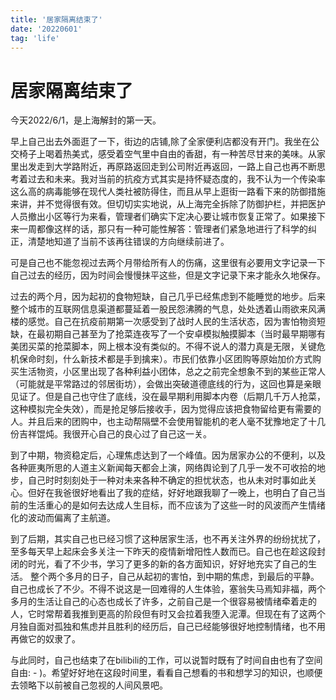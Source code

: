 ```yaml
---
title: '居家隔离结束了'
date: '20220601'
tag: 'life'
---
```

# 居家隔离结束了
今天2022/6/1，是上海解封的第一天。

早上自己出去外面逛了一下，街边的店铺,除了全家便利店都没有开门。我坐在公交椅子上喝着热美式，感受着空气里中自由的香甜，有一种苦尽甘来的美味。从家里出发走到大学路附近，再原路返回走到公司附近再返回，一路上自己也再不断思考着过去和未来。我对当前的抗疫方式其实是持怀疑态度的，我不认为一个传染率这么高的病毒能够在现代人类社被防得住，而且从早上逛街一路看下来的防御措施来讲，并不觉得很有效。但切切实实地说，从上海完全拆除了防御护栏，并把医护人员撤出小区等行为来看，管理者们确实下定决心要让城市恢复正常了。如果接下来一周都像这样的话，那只有一种可能性解答：管理者们紧急地进行了科学的纠正，清楚地知道了当前不该再往错误的方向继续前进了。

可是自己也不能忽视过去两个月带给所有人的伤痛，这里很有必要用文字记录一下自己过去的经历，因为时间会慢慢抹平这些，但是文字记录下来才能永久地保存。

过去的两个月，因为起初的食物短缺，自己几乎已经焦虑到不能睡觉的地步。后来整个城市的互联网信息渠道都蔓延着一股民怨沸腾的气息，处处透着山雨欲来风满楼的感觉。自己在抗疫前期第一次感受到了战时人民的生活状态，因为害怕物资短缺，在最初期自己甚至为了抢菜连夜写了一个安卓模拟触摸脚本（当时最早期哪有美团买菜的抢菜脚本，网上根本没有类似的。不得不说人的潜力真是无限，关键危机保命时刻，什么新技术都是手到擒来）。市民们依靠小区团购等原始加价方式购买生活物资，小区里出现了各种利益小团体，总之之前完全想象不到的某些正常人（可能就是平常路过的邻居街坊），会做出突破道德底线的行为，这回也算是亲眼见证了。但是自己也守住了底线，没在最早期利用脚本内卷（后期几千万人抢菜，这种模拟完全失效），而是抢足够后接收手，因为觉得应该把食物留给更有需要的人。并且后来的团购中，也主动帮隔壁不会使用智能机的老人毫不犹豫地定了十几份吉祥馄炖。我很开心自己的良心过了自己这一关。

到了中期，物资稳定后，心理焦虑达到了一个峰值。因为居家办公的不便利，以及各种匪夷所思的人道主义新闻每天都会上演，网络舆论到了几乎一发不可收拾的地步，自己时时刻刻处于一种对未来各种不确定的担忧状态，也从未对时事如此关心。但好在我爸很好地看出了我的症结，好好地跟我聊了一晚上，也明白了自己当前的生活重心的是如何去达成人生目标，而不应该为了这些一时的风波而产生情绪化的波动而偏离了主航道。

到了后期，其实自己也已经习惯了这种居家生活，也不再关注外界的纷纷扰扰了，至多每天早上起床会多关注一下昨天的疫情新增阳性人数而已。自己也在趁这段封闭的时光，看了不少书，学习了更多的新的各方面知识，好好地充实了自己的生活。
整个两个多月的日子，自己从起初的害怕，到中期的焦虑，到最后的平静。自己也成长了不少。不得不说这是一回难得的人生体验，塞翁失马焉知非福，两个多月的生活让自己的心态也成长了许多，之前自己是一个很容易被情绪牵着走的人，它时常帮着我推到更高的阶段但有时又会拉着我堕入泥潭。但现在有了这两个月独自面对孤独和焦虑并且胜利的经历后，自己已经能够很好地控制情绪，也不用再做它的奴隶了。

与此同时，自己也结束了在bilibili的工作，可以说暂时既有了时间自由也有了空间自由: - )。希望好好地在这段时间里，看看自己想看的书和想学习的知识，也顺便去领略下以前被自己忽视的人间风景吧。